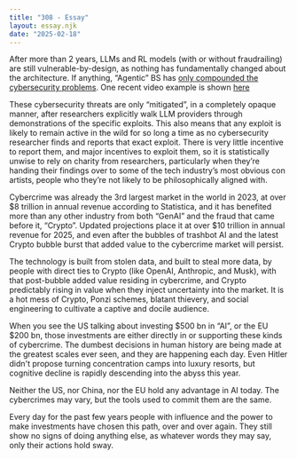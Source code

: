```yaml
---
title: "308 - Essay"
layout: essay.njk
date: "2025-02-18"
---
```


After more than 2 years, LLMs and RL models (with or without fraudrailing) are still vulnerable-by-design, as nothing has fundamentally changed about the architecture. If anything, “Agentic” BS has [only compounded the cybersecurity problems](https://embracethered.com/blog/posts/2025/chatgpt-operator-prompt-injection-exploits/). One recent video example is shown [here](https://www.youtube.com/watch?v=WAtTs00Qev8&ab_channel=EmbraceTheRed)

These cybersecurity threats are only “mitigated”, in a completely opaque manner, after researchers explicitly walk LLM providers through demonstrations of the specific exploits. This also means that any exploit is likely to remain active in the wild for so long a time as no cybersecurity researcher finds and reports that exact exploit. There is very little incentive to report them, and major incentives to exploit them, so it is statistically unwise to rely on charity from researchers, particularly when they’re handing their findings over to some of the tech industry’s most obvious con artists, people who they’re not likely to be philosophically aligned with.

Cybercrime was already the 3rd largest market in the world in 2023, at over $8 trillion in annual revenue according to Statistica, and it has benefited more than any other industry from both “GenAI” and the fraud that came before it, “Crypto”. Updated projections place it at over $10 trillion in annual revenue for 2025, and even after the bubbles of trashbot AI and the latest Crypto bubble burst that added value to the cybercrime market will persist.

The technology is built from stolen data, and built to steal more data, by people with direct ties to Crypto (like OpenAI, Anthropic, and Musk), with that post-bubble added value residing in cybercrime, and Crypto predictably rising in value when they inject uncertainty into the market. It is a hot mess of Crypto, Ponzi schemes, blatant thievery, and social engineering to cultivate a captive and docile audience.

When you see the US talking about investing $500 bn in “AI”, or the EU $200 bn, those investments are either directly in or supporting these kinds of cybercrime. The dumbest decisions in human history are being made at the greatest scales ever seen, and they are happening each day. Even Hitler didn't propose turning concentration camps into luxury resorts, but cognitive decline is rapidly descending into the abyss this year.

Neither the US, nor China, nor the EU hold any advantage in AI today. The cybercrimes may vary, but the tools used to commit them are the same.

Every day for the past few years people with influence and the power to make investments have chosen this path, over and over again. They still show no signs of doing anything else, as whatever words they may say, only their actions hold sway.